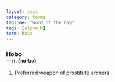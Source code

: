 ```yaml
---
layout: post
category: terms
tagline: "Word of the Day"
tags: [alpha_h]
term: hobo
---
```


<h3>Hobo<br/> <small>&mdash; n. (ho<span>&middot;</span>bo)</small></h3>
<p><ol>
<li>Preferred weapon of prostitute archers</li>
</ol></p>
